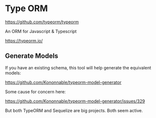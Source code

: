# Type ORM

https://github.com/typeorm/typeorm

An ORM for Javascript & Typescript

https://typeorm.io/

## Generate Models

If you have an existing schema, this tool will help generate the equivalent models:

https://github.com/Kononnable/typeorm-model-generator

Some cause for concern here:

https://github.com/Kononnable/typeorm-model-generator/issues/329

But both TypeORM and Sequelize are big projects. Both seem active. 
